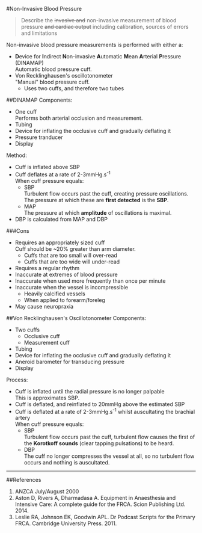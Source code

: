 #Non-Invasive Blood Pressure
> Describe the ~~invasive and~~ non-invasive measurement of blood pressure ~~and cardiac output~~ including calibration, sources of errors and limitations

Non-invasive blood pressure measurements is performed with either a:
* **D**evice for **I**ndirect **N**on-invasive **A**utomatic **M**ean **A**rterial **P**ressure (DINAMAP)  
Automatic blood pressure cuff.
* Von Recklinghausen's oscillotonometer  
"Manual" blood pressure cuff.
    * Uses two cuffs, and therefore two tubes

##DINAMAP
Components:
* One cuff  
Performs both arterial occlusion and measurement.
* Tubing
* Device for inflating the occlusive cuff and gradually deflating it
* Pressure tranducer
* Display

Method:
* Cuff is inflated above SBP
* Cuff deflates at a rate of 2-3mmHg.s<sup>-1</sup>  
When cuff pressure equals:
    * SBP  
    Turbulent flow occurs past the cuff, creating pressure oscillations. The pressure at which these are **first detected** is the **SBP**.
    * MAP  
    The pressure at which **amplitude** of oscillations is maximal.
* DBP is calculated from MAP and DBP

###Cons
* Requires an appropriately sized cuff  
Cuff should be ~20% greater than arm diameter.
    * Cuffs that are too small will over-read
    * Cuffs that are too wide will under-read
* Requires a regular rhythm
* Inaccurate at extremes of blood pressure
* Inaccurate when used more frequently than once per minute
* Inaccurate when the vessel is incompressible
    * Heavily calcified vessels
    * When applied to forearm/foreleg
* May cause neuropraxia

##Von Recklinghausen's Oscillotonometer
Components:
* Two cuffs
    * Occlusive cuff
    * Measurement cuff
* Tubing
* Device for inflating the occlusive cuff and gradually deflating it
* Aneroid barometer for transducing pressure
* Display

Process:
* Cuff is inflated until the radial pressure is no longer palpable  
This is approximates SBP.
* Cuff is deflated, and reinflated to 20mmHg above the estimated SBP
* Cuff is deflated at a rate of 2-3mmHg.s<sup>-1</sup> whilst auscultating the brachial artery  
When cuff pressure equals:
    * SBP  
    Turbulent flow occurs past the cuff, turbulent flow causes the first of the **Korotkoff sounds** (clear tapping pulsations) to be heard.
    * DBP  
    The cuff no longer compresses the vessel at all, so no turbulent flow occurs and nothing is auscultated. 


---
##References
1. ANZCA July/August 2000
2. Aston D, Rivers A, Dharmadasa A. Equipment in Anaesthesia and Intensive Care: A complete guide for the FRCA. Scion Publishing Ltd. 2014.
3. Leslie RA, Johnson EK, Goodwin APL. Dr Podcast Scripts for the Primary FRCA. Cambridge University Press. 2011.
